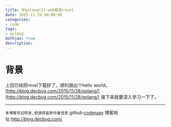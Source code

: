 ```yaml
---
title: 学golang(2):web框架revel
date: 2015-11-28 00:00:00
categories:
- code
tags: 
- golang
mathjax: true
description: 
---
```


# 背景

上回已经把revel下载好了，顺利搞出个hello world，[http://blog.decbug.com/2015/11/28/golang/](http://blog.decbug.com/2015/11/28/golang/)
接下来就要深入学习一下了。

<!--more-->




----------------------------

`本博客欢迎转发,但请保留原作者信息`
github:[codejuan](https://github.com/CodeJuan)
博客地址:http://blog.decbug.com/


